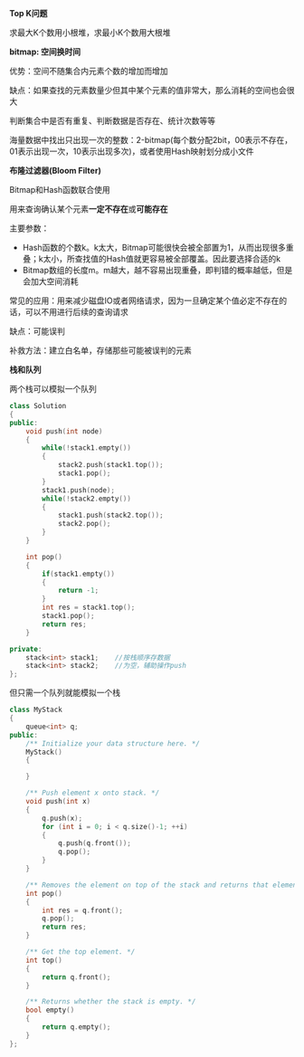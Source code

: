 **Top K问题**

求最大K个数用小根堆，求最小K个数用大根堆



**bitmap: 空间换时间**

优势：空间不随集合内元素个数的增加而增加

缺点：如果查找的元素数量少但其中某个元素的值非常大，那么消耗的空间也会很大

判断集合中是否有重复、判断数据是否存在、统计次数等等

海量数据中找出只出现一次的整数：2-bitmap(每个数分配2bit，00表示不存在，01表示出现一次，10表示出现多次)，或者使用Hash映射划分成小文件



**布隆过滤器(Bloom Filter)**

Bitmap和Hash函数联合使用

用来查询确认某个元素**一定不存在**或**可能存在**

主要参数：

* Hash函数的个数k。k太大，Bitmap可能很快会被全部置为1，从而出现很多重叠；k太小，所查找值的Hash值就更容易被全部覆盖。因此要选择合适的k
* Bitmap数组的长度m。m越大，越不容易出现重叠，即判错的概率越低，但是会加大空间消耗

常见的应用：用来减少磁盘IO或者网络请求，因为一旦确定某个值必定不存在的话，可以不用进行后续的查询请求

缺点：可能误判

补救方法：建立白名单，存储那些可能被误判的元素



**栈和队列**

两个栈可以模拟一个队列

```c++
class Solution
{
public:
    void push(int node) 
    {
        while(!stack1.empty())
        {
            stack2.push(stack1.top());
            stack1.pop();
        }
        stack1.push(node);
        while(!stack2.empty())
        {
            stack1.push(stack2.top());
            stack2.pop();
        }
    }

    int pop() 
    {
        if(stack1.empty())
        {
            return -1;
        }
        int res = stack1.top();
        stack1.pop();
        return res;
    }

private:
    stack<int> stack1;    //按栈顺序存数据
    stack<int> stack2;    //为空，辅助操作push
};
```

但只需一个队列就能模拟一个栈

```c++
class MyStack 
{
	queue<int> q;
public:
	/** Initialize your data structure here. */
	MyStack() 
	{

	}

	/** Push element x onto stack. */
	void push(int x) 
	{
		q.push(x);
		for (int i = 0; i < q.size()-1; ++i)
		{
			q.push(q.front());
			q.pop();
		}
	}

	/** Removes the element on top of the stack and returns that element. */
	int pop() 
	{
		int res = q.front();
		q.pop();
		return res;
	}

	/** Get the top element. */
	int top() 
	{
		return q.front();
	}

	/** Returns whether the stack is empty. */
	bool empty() 
	{
		return q.empty();
	}
};
```

